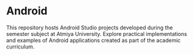 # Android
This repository hosts Android Studio projects developed during the semester subject at Atmiya University. Explore practical implementations and examples of Android applications created as part of the academic curriculum.
